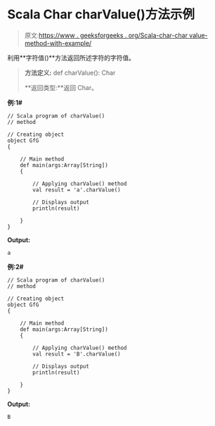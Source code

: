 # Scala Char charValue()方法示例

> 原文:[https://www . geeksforgeeks . org/Scala-char-char value-method-with-example/](https://www.geeksforgeeks.org/scala-char-charvalue-method-with-example/)

利用**字符值()**方法返回所述字符的字符值。

> **方法定义:** def charValue(): Char
> 
> **返回类型:**返回 Char。

**例:1#**

```
// Scala program of charValue()
// method

// Creating object
object GfG
{ 

    // Main method
    def main(args:Array[String])
    {

        // Applying charValue() method 
        val result = 'a'.charValue()

        // Displays output
        println(result)

    }
} 
```

**Output:**

```
a

```

**例:2#**

```
// Scala program of charValue()
// method

// Creating object
object GfG
{ 

    // Main method
    def main(args:Array[String])
    {

        // Applying charValue() method
        val result = 'B'.charValue()

        // Displays output
        println(result)

    }
} 
```

**Output:**

```
B

```